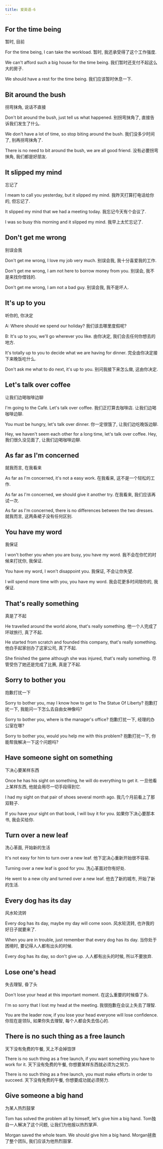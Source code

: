 ```yaml
---
title: 爱英语-6
---
```


## For the time being
暂时, 目前

For the time being, I can take the workload.
暂时, 我还承受得了这个工作强度.

We can't afford such a big house for the time being.
我们暂时还支付不起这么大的房子.

We should have a rest for the time being.
我们应该暂时休息一下.

## Bit around the bush
拐弯抹角, 说话不直接

Don't bit around the bush, just tell us what happened.
别拐弯抹角了, 直接告诉我们发生了什么.

We don't have a lot of time, so stop biting around the bush.
我们没多少时间了, 别再拐弯抹角了.

There is no need to bit around the bush, we are all good friend.
没有必要拐弯抹角, 我们都是好朋友.

## It slipped my mind
忘记了

I meam to call you yesterday, but it slipped my mind.
我昨天打算打电话给你的, 但忘记了.

It slipped my mind that we had a meeting today.
我忘记今天有个会议了.

I was so busy this morning and it slipped my mind.
我早上太忙忘记了.

## Don't get me wrong
别误会我

Don't get me wrong, I love my job very much.
别误会我, 我十分喜爱我的工作.

Don't get me wrong, I am not here to borrow money from you.
别误会, 我不是来找你借钱的.

Don't get me wrong, I am not a bad guy.
别误会我, 我不是坏人.

## It's up to you
听你的, 你决定

A: Where should we spend our holiday?
我们该去哪里度假呢?

B: It's up to you, we'll go wherever you like.
由你决定, 我们会去任何你想去的地方.

It's totally up to you to decide what we are having for dinner.
完全由你决定接下来晚饭吃什么.

Don't ask me what to do next, it's up to you.
别问我接下来怎么做, 这由你决定.

## Let's talk over coffee
让我们边喝咖啡边聊

I'm going to the Café. Let's talk over coffee.
我们正打算去咖啡店. 让我们边喝咖啡边聊.

You must be hungry, let's talk over dinner.
你一定很饿了, 让我们边吃晚饭边聊.

Hey, we haven't seem each other for a long time, let's talk over coffee.
Hey, 我们很久没见面了, 让我们边喝咖啡边聊.

## As far as I'm concerned
就我而言, 在我看来

As far as I'm concerned, it's not a easy work.
在我看来, 这不是一个轻松的工作.

As far as I'm concerned, we should give it another try.
在我看来, 我们应该再试一次.

As far as I'm concerned, there is no differences between the two dresses.
就我而言, 这两条裙子没有任何区别.

## You have my word
我保证

I won't bother you when you are busy, you have my word.
我不会在你忙的时候来打扰你, 我保证.

You have my word, I won't disappoint you.
我保证, 不会让你失望.

I will spend more time with you, you have my word.
我会花更多时间陪你的, 我保证.

## That's really something
真是了不起

He travelled around the world alone, that's really something.
他一个人完成了环球旅行, 真了不起.

He started from scratch and founded this company, that's really something.
他白手起家创办了这家公司, 真了不起.

She finished the game although she was injured, that's really something.
尽管受伤了她还是完成了比赛, 真是了不起.

## Sorry to bother you
抱歉打扰一下

Sorry to bother you, may I know how to get to The Statue Of Liberty?
抱歉打扰一下, 我能问一下怎么去自由女神像吗?

Sorry to bother you, where is the manager's office?
抱歉打扰一下, 经理的办公室在哪?

Sorry to bother you, would you help me with this problem?
抱歉打扰一下, 你能帮我解决一下这个问题吗?

## Have someone sight on something
下决心要某样东西

Once he has his sight on something, he will do everything to get it.
一旦他看上某样东西, 他就会用尽一切手段得到它.

I had my sight on that pair of shoes several month ago.
我几个月前看上了那双鞋子.

If you have your sight on that book, I will buy it for you.
如果你下决心要那本书, 我会买给你.

## Turn over a new leaf
洗心革面, 开始新的生活

It's not easy for him to turn over a new leaf.
他下定决心重新开始很不容易.

Turning over a new leaf is good for you.
洗心革面对你有好处.

He went to a new city and turned over a new leaf.
他去了新的城市, 开始了新的生活.

## Every dog has its day
风水轮流转

Every dog has its day, maybe my day will come soon.
风水轮流转, 也许我的好日子就要来了.

When you are in trouble, just remember that every dog has its day.
当你处于困境时, 要记得人人都有出头的时候.

Every dog has its day, so don't give up.
人人都有出头的时候, 所以不要放弃.

## Lose one's head
失去理智, 昏了头

Don't lose your head at this important moment.
在这么重要的时候昏了头.

I'm so sorry that I lost my head at the meeting.
我很抱歉在会议上失去了理智.

You are the leader now, if you lose your head everyone will lose confidence.
你现在是领队, 如果你失去理智, 每个人都会失去信心的.

## There is no such thing as a free launch
天下没有免费的午餐, 天上不会掉馅饼

There is no such thing as a free launch, if you want something you have to work for it.
天下没有免费的午餐, 你想要某样东西就必须为之努力.

There is no such thing as a free launch, you must make efforts in order to succeed.
天下没有免费的午餐, 你想要成功就必须努力.

## Give someone a big hand
为某人热烈鼓掌

Tom has solved the problem all by himself, let's give him a big hand.
Tom独自一人解决了这个问题, 让我们为他报以热烈掌声.

Morgan saved the whole team. We should give him a big hand.
Morgan拯救了整个团队, 我们应该为他热烈鼓掌.
